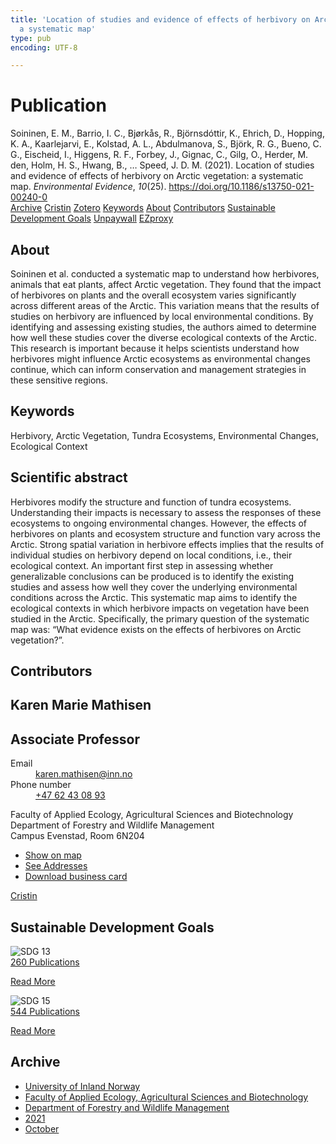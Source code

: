 ```yaml
---
title: 'Location of studies and evidence of effects of herbivory on Arctic vegetation:
  a systematic map'
type: pub
encoding: UTF-8

---
```

<h1>Publication</h1>
<article id="csl-bib-container-RNQ2MWDT" class="csl-bib-container">
  <div class="csl-bib-body"> <div class="csl-entry">Soininen, E. M., Barrio, I. C., Bjørkås, R., Björnsdóttir, K., Ehrich, D., Hopping, K. A., Kaarlejarvi, E., Kolstad, A. L., Abdulmanova, S., Björk, R. G., Bueno, C. G., Eischeid, I., Higgens, R. F., Forbey, J., Gignac, C., Gilg, O., Herder, M. den, Holm, H. S., Hwang, B., … Speed, J. D. M. (2021). Location of studies and evidence of effects of herbivory on Arctic vegetation: a systematic map. <i>Environmental Evidence</i>, <i>10</i>(25). <a href="https://doi.org/10.1186/s13750-021-00240-0">https://doi.org/10.1186/s13750-021-00240-0</a></div> </div>
  <div class="csl-bib-buttons">
    <a href="#taxonomy-article-RNQ2MWDT" alt="archive" class="csl-bib-button">Archive</a>
    <a href="https://app.cristin.no/results/show.jsf?id=1946592" alt="Cristin" class="csl-bib-button">Cristin</a>
    <a href="http://zotero.org/groups/5881554/items/RNQ2MWDT" alt="Zotero" class="csl-bib-button">Zotero</a>
    <a href="#keywords-article-RNQ2MWDT" alt="keywords" class="csl-bib-button">Keywords</a>
    <a href="#about-article-RNQ2MWDT" alt="about_pub" class="csl-bib-button">About</a>
    <a href="#contributors-article-RNQ2MWDT" alt="contributors" class="csl-bib-button">Contributors</a>
    <a href="#sdg-article-RNQ2MWDT" alt="sdg" class="csl-bib-button">Sustainable Development Goals</a>
    <a href="https://environmentalevidencejournal.biomedcentral.com/track/pdf/10.1186/s13750-021-00240-0" alt="Unpaywall" class="csl-bib-button">Unpaywall</a>
    <a href="https://environmentalevidencejournal.biomedcentral.com/track/pdf/10.1186/s13750-021-00240-0" alt="EZproxy" class="csl-bib-button">EZproxy</a>
  </div>
  <div id="csl-bib-meta-container-RNQ2MWDT"></div>
</article>
<div id="csl-bib-meta-RNQ2MWDT" class="csl-bib-meta">
  <article id="about-article-RNQ2MWDT" class="about_pub-article">
    <h1>About</h1>
    Soininen et al. conducted a systematic map to understand how herbivores, animals that eat plants, affect Arctic vegetation. They found that the impact of herbivores on plants and the overall ecosystem varies significantly across different areas of the Arctic. This variation means that the results of studies on herbivory are influenced by local environmental conditions. By identifying and assessing existing studies, the authors aimed to determine how well these studies cover the diverse ecological contexts of the Arctic. This research is important because it helps scientists understand how herbivores might influence Arctic ecosystems as environmental changes continue, which can inform conservation and management strategies in these sensitive regions.
  </article>
  <article id="keywords-article-RNQ2MWDT" class="keywords-article">
    <h1>Keywords</h1>
    Herbivory, Arctic Vegetation, Tundra Ecosystems, Environmental Changes, Ecological Context
  </article>
  <article id="abstract-article-RNQ2MWDT" class="abstract-article">
    <h1>Scientific abstract</h1>
    Herbivores modify the structure and function of tundra ecosystems. Understanding their impacts is necessary to assess the responses of these ecosystems to ongoing environmental changes. However, the effects of herbivores on plants and ecosystem structure and function vary across the Arctic. Strong spatial variation in herbivore effects implies that the results of individual studies on herbivory depend on local conditions, i.e., their ecological context. An important first step in assessing whether generalizable conclusions can be produced is to identify the existing studies and assess how well they cover the underlying environmental conditions across the Arctic. This systematic map aims to identify the ecological contexts in which herbivore impacts on vegetation have been studied in the Arctic. Specifically, the primary question of the systematic map was: “What evidence exists on the effects of herbivores on Arctic vegetation?”.
  </article>
  <article id="contributors-article-RNQ2MWDT" class="contributors-article">
    <h1>Contributors</h1>
    <div class="personas"> <div class="vrtx-hinn-person-card"> <div class="photo"> <i class="lar la-user-circle missing-person"></i> </div> <div class="info"> <hgroup><h1>Karen Marie Mathisen</h1> <h2>Associate Professor</h2> </hgroup><dl> <dt>Email</dt> <dd> <a href="mailto:karen.mathisen@inn.no">karen.mathisen@inn.no</a> </dd> <dt>Phone number</dt> <dd><a href="tel:+4762430893"> +47 62 43 08 93 </a></dd> </dl> <p> Faculty of Applied Ecology, Agricultural Sciences and Biotechnology<br> Department of Forestry and Wildlife Management<br> Campus Evenstad, Room 6N204 </p> <ul class="vrtx-hinn-links"> <li><a href="https://www.google.com/maps?q=61.42516,11.07813">Show on map</a></li> <li><a href="https://www.inn.no/english/find-an-employee/karen-mathisen.html#vrtx-hinn-addresses">See Addresses</a></li> <li><a href="https://www.inn.no/english/find-an-employee/karen-mathisen.html?vrtx=vcf">Download business card</a></li> </ul> </div> </div> <a href="https://app.cristin.no/persons/show.jsf?id=328273" alt="Cristin URL" class="personas-cristin">Cristin</a> </div>
  </article>
  <article id="sdg-article-RNQ2MWDT" class="sdg-article">
    <h1>Sustainable Development Goals</h1>
    <div class="sdg-container"><div id="sdg13" class="sdg">
        <img src="{{< params subfolder >}}images/sdg/sdg13_en.png" class="image" alt="SDG 13">
        <div class="sdg-overlay">
          <a href="{{< params subfolder >}}en/archive/?sdg=13#archive" class="sdg-publication-count"><span>260</span> Publications</a>
          <p><a href="https://sdgs.un.org/goals/goal13" class="sdg-read-more">Read More</a></p>
        </div>
      </div> <div id="sdg15" class="sdg">
        <img src="{{< params subfolder >}}images/sdg/sdg15_en.png" class="image" alt="SDG 15">
        <div class="sdg-overlay">
          <a href="{{< params subfolder >}}en/archive/?sdg=15#archive" class="sdg-publication-count"><span>544</span> Publications</a>
          <p><a href="https://sdgs.un.org/goals/goal15" class="sdg-read-more">Read More</a></p>
        </div>
      </div></div>
  </article>
  <article id="taxonomy-article-RNQ2MWDT" class="taxonomy-article">
    <h1>Archive</h1>
    <ul>
      <li><a href="{{< params subfolder >}}en/archive/?key=3DCRN523">University of Inland Norway</a></li>
      <li><a href="{{< params subfolder >}}en/archive/?key=T77LXH6D">Faculty of Applied Ecology, Agricultural Sciences and Biotechnology</a></li>
      <li><a href="{{< params subfolder >}}en/archive/?key=7TRARPE3">Department of Forestry and Wildlife Management</a></li>
      <li><a href="{{< params subfolder >}}en/archive/?key=5LT6Q2XL">2021</a></li>
      <li><a href="{{< params subfolder >}}en/archive/?key=YGWCCCNW">October</a></li>
    </ul>
  </article>
</div>
